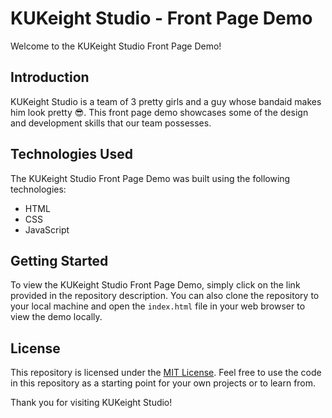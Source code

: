 # KUKeight Studio - Front Page Demo

Welcome to the KUKeight Studio Front Page Demo!

## Introduction

KUKeight Studio is a team of 3 pretty girls and a guy whose bandaid makes him look pretty 😎. This front page demo showcases some of the design and development skills that our team possesses.

## Technologies Used

The KUKeight Studio Front Page Demo was built using the following technologies:

- HTML
- CSS
- JavaScript

## Getting Started

To view the KUKeight Studio Front Page Demo, simply click on the link provided in the repository description. You can also clone the repository to your local machine and open the `index.html` file in your web browser to view the demo locally.

## License

This repository is licensed under the [MIT License](LICENSE). Feel free to use the code in this repository as a starting point for your own projects or to learn from. 

Thank you for visiting KUKeight Studio!
